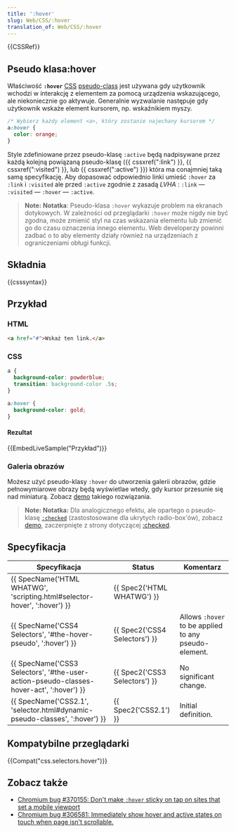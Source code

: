 ```yaml
---
title: ':hover'
slug: Web/CSS/:hover
translation_of: Web/CSS/:hover
---
```

{{CSSRef}}

## Pseudo klasa:hover

Właściwość **`:hover`** [CSS](/pl/docs/Web/CSS) [pseudo-class](/pl/docs/Web/CSS/Pseudo-classes "Pseudo-classes") jest używana gdy użytkownik wchodzi w interakcję z elementem za pomocą urządzenia wskazującego, ale niekoniecznie go aktywuje. Generalnie wyzwalanie następuje gdy użytkownik wskaże element kursorem, np. wskaźnikiem myszy.

```css
/* Wybierz każdy element <a>, który zostanie najechany kursorem */
a:hover {
  color: orange;
}
```

Style zdefiniowane przez pseudo-klasę `:active` będą nadpisywane przez każdą kolejną powiązaną pseudo-klasę ({{ cssxref(":link") }}, {{ cssxref(":visited") }}, lub {{ cssxref(":active") }}) która ma conajmniej taką samą specyfikację. Aby dopasować odpowiednio linki umieść `:hover` za `:link` i `:visited` ale przed `:active` zgodnie z zasadą *LVHA* : `:link` — `:visited` — `:hover` — `:active`.

> **Note:** **Notatka**: Pseudo-klasa `:hover` wykazuje problem na ekranach dotykowych. W zależności od przeglądarki `:hover` może nigdy nie być  zgodna, może zmienić styl na czas wskazania elementu lub zmienić go do czasu oznaczenia innego elementu. Web developerzy powinni zadbać o to aby elementy działy również na urządzeniach z ograniczeniami obługi funkcji.

## Składnia

{{csssyntax}}

## Przykład

### HTML

```html
<a href="#">Wskaż ten link.</a>
```

### CSS

```css
a {
  background-color: powderblue;
  transition: background-color .5s;
}

a:hover {
  background-color: gold;
}
```

#### Rezultat

{{EmbedLiveSample("Przykład")}}

### Galeria obrazów

Możesz użyć pseudo-klasy `:hover` do utworzenia galerii obrazów, gdzie pełnowymiarowe obrazy będą wyświetlae wtedy, gdy kursor przesunie się nad miniaturą. Zobacz [demo](/@api/deki/files/6247/=css-gallery.zip "css-gallery.zip") takiego rozwiązania.

> **Note:** **Notatka:** Dla analogicznego efektu, ale opartego o pseudo-klasę [`:checked`](/pl/docs/Web/CSS/%3Achecked) (zastostosowane dla ukrytych radio-box'ów), zobacz[ demo](/@api/deki/files/6268/=css-checked-gallery.zip "css-checked-gallery.zip"), zaczerpnięte z strony dotyczącej [:checked](/pl/docs/Web/CSS/:checked).

## Specyfikacja

| Specyfikacja                                                                                                         | Status                                   | Komentarz                                            |
| -------------------------------------------------------------------------------------------------------------------- | ---------------------------------------- | ---------------------------------------------------- |
| {{ SpecName('HTML WHATWG', 'scripting.html#selector-hover', ':hover') }}                     | {{ Spec2('HTML WHATWG') }}     |                                                      |
| {{ SpecName('CSS4 Selectors', '#the-hover-pseudo', ':hover') }}                                 | {{ Spec2('CSS4 Selectors') }} | Allows `:hover` to be applied to any pseudo-element. |
| {{ SpecName('CSS3 Selectors', '#the-user-action-pseudo-classes-hover-act', ':hover') }} | {{ Spec2('CSS3 Selectors') }} | No significant change.                               |
| {{ SpecName('CSS2.1', 'selector.html#dynamic-pseudo-classes', ':hover') }}                 | {{ Spec2('CSS2.1') }}             | Initial definition.                                  |

## Kompatybilne przeglądarki

{{Compat("css.selectors.hover")}}

## Zobacz także

- [Chromium bug #370155: Don't make `:hover` sticky on tap on sites that set a mobile viewport](https://code.google.com/p/chromium/issues/detail?id=370155)
- [Chromium bug #306581: Immediately show hover and active states on touch when page isn't scrollable.](https://code.google.com/p/chromium/issues/detail?id=306581)
